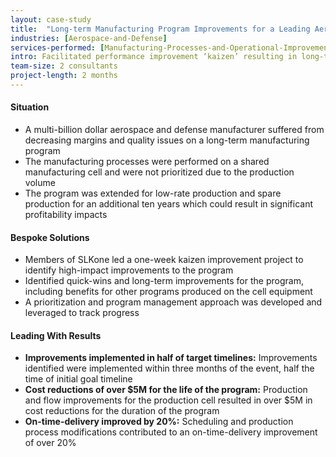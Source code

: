 ```yaml
---
layout: case-study
title:  "Long-term Manufacturing Program Improvements for a Leading Aerospace and Defense Supplier"
industries: [Aerospace-and-Defense]
services-performed: [Manufacturing-Processes-and-Operational-Improvements]
intro: Facilitated performance improvement ‘kaizen’ resulting in long-term improvements for a ten year manufacturing parts program and improved team morale
team-size: 2 consultants
project-length: 2 months
---
```


#### Situation
- A multi-billion dollar aerospace and defense manufacturer suffered from decreasing margins and quality issues on a long-term manufacturing program
- The manufacturing processes were performed on a shared manufacturing cell and were not prioritized due to the production volume
- The program was extended for low-rate production and spare production for an additional ten years which could result in significant profitability impacts

#### Bespoke Solutions
- Members of SLKone led a one-week kaizen improvement project to identify high-impact improvements to the program
- Identified quick-wins and long-term improvements for the program, including benefits for other programs produced on the cell equipment
- A prioritization and program management approach was developed and leveraged to track progress

#### Leading With Results
- **Improvements implemented in half of target timelines:** Improvements identified were implemented within three months of the event, half the time of initial goal timeline
- **Cost reductions of over $5M for the life of the program:** Production and flow improvements for the production cell resulted in over $5M in cost reductions for the duration of the program
- **On-time-delivery improved by 20%:** Scheduling and production process modifications contributed to an on-time-delivery improvement of over 20%
